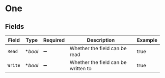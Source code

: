 # One


## Fields

| Field                               | Type                                | Required                            | Description                         | Example                             |
| ----------------------------------- | ----------------------------------- | ----------------------------------- | ----------------------------------- | ----------------------------------- |
| `Read`                              | **bool*                             | :heavy_minus_sign:                  | Whether the field can be read       | true                                |
| `Write`                             | **bool*                             | :heavy_minus_sign:                  | Whether the field can be written to | true                                |